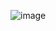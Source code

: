 ![image](https://github.com/andysierra/Snake-game-Android/assets/26358764/d77a858d-248a-48f2-b5e5-0852d452f677)

